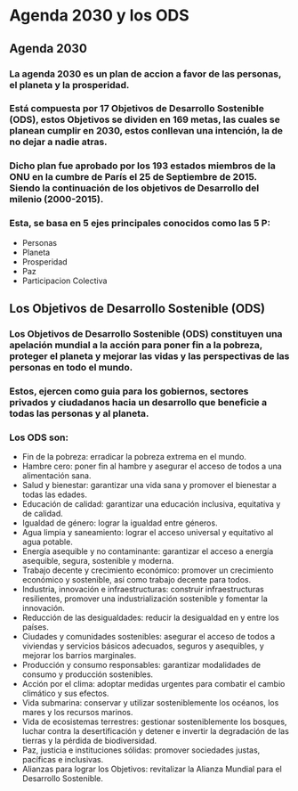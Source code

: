 # Agenda 2030 y los ODS
## Agenda 2030
### La agenda 2030 es un plan de accion a favor de las personas, el planeta y la prosperidad. 
### Está compuesta por 17 Objetivos de Desarrollo Sostenible (ODS), estos Objetivos se dividen en 169 metas, las cuales se planean cumplir en 2030, estos conllevan una intención, la de no dejar a nadie atras.
###  Dicho plan fue aprobado por los 193 estados miembros de la ONU en la cumbre de París el 25 de Septiembre de 2015. Siendo la continuación de los objetivos de Desarrollo del milenio (2000-2015).
### Esta, se basa en 5 ejes principales conocidos como las 5 P:
  - Personas
  - Planeta
  - Prosperidad
  - Paz
  - Participacion Colectiva

## Los Objetivos de Desarrollo Sostenible (ODS)
###  Los Objetivos de Desarrollo Sostenible (ODS) constituyen una apelación mundial a la acción para poner fin a la pobreza, proteger el planeta y mejorar las vidas y las perspectivas de las personas en todo el mundo.
### Estos, ejercen como guia para los gobiernos, sectores privados y ciudadanos hacia un desarrollo que beneficie a todas las personas y al planeta.
### Los ODS son:

  - Fin de la pobreza: erradicar la pobreza extrema en el mundo.
  - Hambre cero: poner fin al hambre y asegurar el acceso de todos a una alimentación sana.
  - Salud y bienestar: garantizar una vida sana y promover el bienestar a todas las edades.
  - Educación de calidad: garantizar una educación inclusiva, equitativa y de calidad.
  - Igualdad de género: lograr la igualdad entre géneros.
  - Agua limpia y saneamiento: lograr el acceso universal y equitativo al agua potable.
  - Energía asequible y no contaminante: garantizar el acceso a energía asequible, segura, sostenible y moderna.
  - Trabajo decente y crecimiento económico: promover un crecimiento económico y sostenible, así como trabajo decente para todos.
  - Industria, innovación e infraestructuras: construir infraestructuras resilientes, promover una industrialización sostenible y fomentar la innovación.
  - Reducción de las desigualdades: reducir la desigualdad en y entre los países.
  - Ciudades y comunidades sostenibles: asegurar el acceso de todos a viviendas y servicios básicos adecuados, seguros y asequibles, y mejorar los barrios marginales.
  - Producción y consumo responsables: garantizar modalidades de consumo y producción sostenibles.
  - Acción por el clima: adoptar medidas urgentes para combatir el cambio climático y sus efectos.
  - Vida submarina: conservar y utilizar sosteniblemente los océanos, los mares y los recursos marinos.
  - Vida de ecosistemas terrestres: gestionar sosteniblemente los bosques, luchar contra la desertificación y detener e invertir la degradación de las tierras y la pérdida de biodiversidad.
  - Paz, justicia e instituciones sólidas: promover sociedades justas, pacíficas e inclusivas.
  - Alianzas para lograr los Objetivos: revitalizar la Alianza Mundial para el Desarrollo Sostenible.
